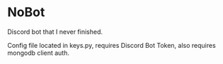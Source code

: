 # NoBot
Discord bot that I never finished.

Config file located in keys.py, requires Discord Bot Token, also requires mongodb client auth.
